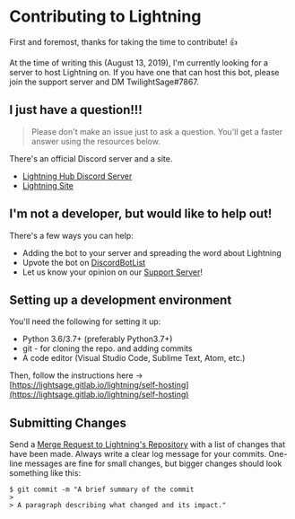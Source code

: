 # Contributing to Lightning

First and foremost, thanks for taking the time to contribute! 👍

At the time of writing this (August 13, 2019), I'm currently looking for a server to host Lightning on. If you have one that can host this bot, please join the support server and DM TwilightSage#7867.

## I just have a question!!!

> Please don't make an issue just to ask a question. You'll get a faster answer using the resources below. 

There's an official Discord server and a site.
- [Lightning Hub Discord Server](https://discord.gg/cDPGuYd)
- [Lightning Site](https://lightsage.gitlab.io/lightning/home)

## I'm not a developer, but would like to help out!

There's a few ways you can help:
- Adding the bot to your server and spreading the word about Lightning
- Upvote the bot on [DiscordBotList](https://discordbots.org/bot/532220480577470464)
- Let us know your opinion on our [Support Server](https://discord.gg/cDPGuYd)!

## Setting up a development environment

You'll need the following for setting it up:

- Python 3.6/3.7+ (preferably Python3.7+)
- git - for cloning the repo. and adding commits
- A code editor (Visual Studio Code, Sublime Text, Atom, etc.)

Then, follow the instructions here -> [https://lightsage.gitlab.io/lightning/self-hosting](https://lightsage.gitlab.io/lightning/self-hosting)

## Submitting Changes

Send a [Merge Request to Lightning's Repository](https://gitlab.com/LightSage/Lightning/merge_requests) with a list of changes that have been made.
Always write a clear log message for your commits. One-line messages are fine for small changes, but bigger changes should look something like this:

    $ git commit -m "A brief summary of the commit
    > 
    > A paragraph describing what changed and its impact."

    